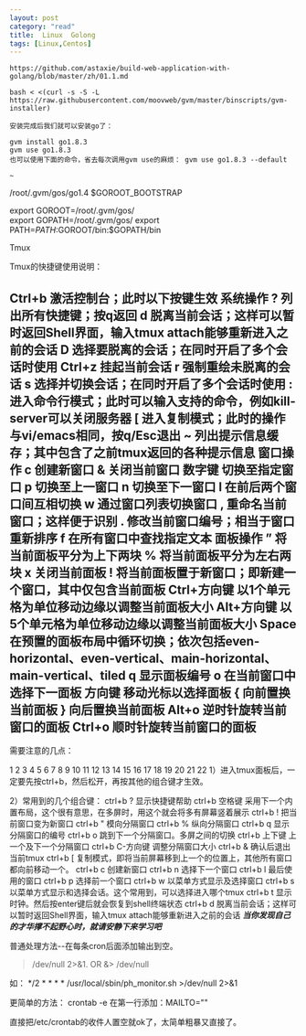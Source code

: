 ```yaml
---
layout: post
category: "read"
title:  Linux  Golong
tags: [Linux,Centos]
---
```


	https://github.com/astaxie/build-web-application-with-golang/blob/master/zh/01.1.md
	
	bash < <(curl -s -S -L https://raw.githubusercontent.com/moovweb/gvm/master/binscripts/gvm-installer)
	
	安装完成后我们就可以安装go了：

	gvm install go1.8.3
	gvm use go1.8.3
	也可以使用下面的命令，省去每次调用gvm use的麻烦： gvm use go1.8.3 --default
	
	~
/root/.gvm/gos/go1.4
$GOROOT_BOOTSTRAP 

export GOROOT=/root/.gvm/gos/  
export GOPATH=/root/.gvm/gos/
export PATH=$PATH:$GOROOT/bin:$GOPATH/bin

Tmux

Tmux的快捷键使用说明：

Ctrl+b
激活控制台；此时以下按键生效
系统操作
?
列出所有快捷键；按q返回
d
脱离当前会话；这样可以暂时返回Shell界面，输入tmux attach能够重新进入之前的会话
D
选择要脱离的会话；在同时开启了多个会话时使用
Ctrl+z
挂起当前会话
r
强制重绘未脱离的会话
s
选择并切换会话；在同时开启了多个会话时使用
:
进入命令行模式；此时可以输入支持的命令，例如kill-server可以关闭服务器
[
进入复制模式；此时的操作与vi/emacs相同，按q/Esc退出
~
列出提示信息缓存；其中包含了之前tmux返回的各种提示信息
窗口操作
c
创建新窗口
&
关闭当前窗口
数字键
切换至指定窗口
p
切换至上一窗口
n
切换至下一窗口
l
在前后两个窗口间互相切换
w
通过窗口列表切换窗口
,
重命名当前窗口；这样便于识别
.
修改当前窗口编号；相当于窗口重新排序
f
在所有窗口中查找指定文本
面板操作
”
将当前面板平分为上下两块
%
将当前面板平分为左右两块
x
关闭当前面板
!
将当前面板置于新窗口；即新建一个窗口，其中仅包含当前面板
Ctrl+方向键
以1个单元格为单位移动边缘以调整当前面板大小
Alt+方向键
以5个单元格为单位移动边缘以调整当前面板大小
Space
在预置的面板布局中循环切换；依次包括even-horizontal、even-vertical、main-horizontal、main-vertical、tiled
q
显示面板编号
o
在当前窗口中选择下一面板
方向键
移动光标以选择面板
{
向前置换当前面板
}
向后置换当前面板
Alt+o
逆时针旋转当前窗口的面板
Ctrl+o
顺时针旋转当前窗口的面板
-------------------------------------------------------------------------
需要注意的几点：

1
2
3
4
5
6
7
8
9
10
11
12
13
14
15
16
17
18
19
20
21
22
1）进入tmux面板后，一定要先按ctrl+b，然后松开，再按其他的组合键才生效。
 
2）常用到的几个组合键：
ctrl+b ?            显示快捷键帮助
ctrl+b 空格键       采用下一个内置布局，这个很有意思，在多屏时，用这个就会将多有屏幕竖着展示
ctrl+b !            把当前窗口变为新窗口
ctrl+b  "           模向分隔窗口
ctrl+b %            纵向分隔窗口
ctrl+b q            显示分隔窗口的编号
ctrl+b o            跳到下一个分隔窗口。多屏之间的切换
ctrl+b 上下键      上一个及下一个分隔窗口
ctrl+b C-方向键    调整分隔窗口大小
ctrl+b &           确认后退出当前tmux
ctrl+b [           复制模式，即将当前屏幕移到上一个的位置上，其他所有窗口都向前移动一个。
ctrl+b c           创建新窗口
ctrl+b n           选择下一个窗口
ctrl+b l           最后使用的窗口
ctrl+b p           选择前一个窗口
ctrl+b w           以菜单方式显示及选择窗口
ctrl+b s           以菜单方式显示和选择会话。这个常用到，可以选择进入哪个tmux
ctrl+b t           显示时钟。然后按enter键后就会恢复到shell终端状态
ctrl+b d           脱离当前会话；这样可以暂时返回Shell界面，输入tmux attach能够重新进入之前的会话
***************当你发现自己的才华撑不起野心时，就请安静下来学习吧***************
	
普通处理方法--在每条cron后面添加输出到空。

>/dev/null 2>&1.
OR
&> /dev/null

如：
*/2 * * * * /usr/local/sbin/ph_monitor.sh >/dev/null 2>&1

更简单的方法：
crontab -e
在第一行添加：MAILTO=""

直接把/etc/crontab的收件人置空就ok了，太简单粗暴又直接了。
